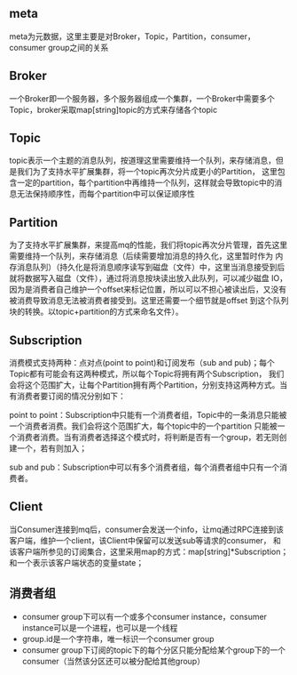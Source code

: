 ## meta
meta为元数据，这里主要是对Broker，Topic，Partition，consumer，consumer group之间的关系

## Broker
一个Broker即一个服务器，多个服务器组成一个集群，一个Broker中需要多个Topic，broker采取map[string]topic的方式来存储各个topic

## Topic
topic表示一个主题的消息队列，按道理这里需要维持一个队列，来存储消息，但是我们为了支持水平扩展集群，将一个topic再次分片成更小的Partition，
这里包含一定的partition，每个partition中再维持一个队列，这样就会导致topic中的消息无法保持顺序性，而每个partition中可以保证顺序性

## Partition
为了支持水平扩展集群，来提高mq的性能，我们将topic再次分片管理，首先这里需要维持一个队列，来存储消息（后续需要增加消息的持久化，这里暂时作为
内存消息队列）（持久化是将消息顺序读写到磁盘（文件）中，这里当消息接受到后就将数据写入磁盘（文件），通过将消息按块读出放入此队列，可以减少磁盘
IO，因为是消费者自己维护一个offset来标记位置，所以可以不担心被读出后，又没有被消费导致消息无法被消费者接受到。这里还需要一个细节就是offset
到这个队列块的转换。以topic+partition的方式来命名文件）。

## Subscription
消费模式支持两种：点对点(point to point)和订阅发布（sub and pub)；每个Topic都有可能会有这两种模式，所以每个Topic将拥有两个Subscription，
我们会将这个范围扩大，让每个Partition拥有两个Partition，分别支持这两种方式。当有消费者要订阅的情况分别如下：

point to point：Subscription中只能有一个消费者组，Topic中的一条消息只能被一个消费者消费。我们会将这个范围扩大，每个topic中的一个partition
只能被一个消费者消费。当有消费者选择这个模式时，将判断是否有一个group，若无则创建一个，若有则加入；

sub and pub：Subscription中可以有多个消费者组，每个消费者组中只有一个消费者。

## Client
当Consumer连接到mq后，consumer会发送一个info，让mq通过RPC连接到该客户端，维护一个client，该Client中保留可以发送sub等请求的consumer，
和该客户端所参见的订阅集合，这里采用map的方式：map[string]*Subscription；和一个表示该客户端状态的变量state；

## 消费者组
- consumer group下可以有一个或多个consumer instance，consumer instance可以是一个进程，也可以是一个线程
- group.id是一个字符串，唯一标识一个consumer group
- consumer group下订阅的topic下的每个分区只能分配给某个group下的一个consumer（当然该分区还可以被分配给其他group）       